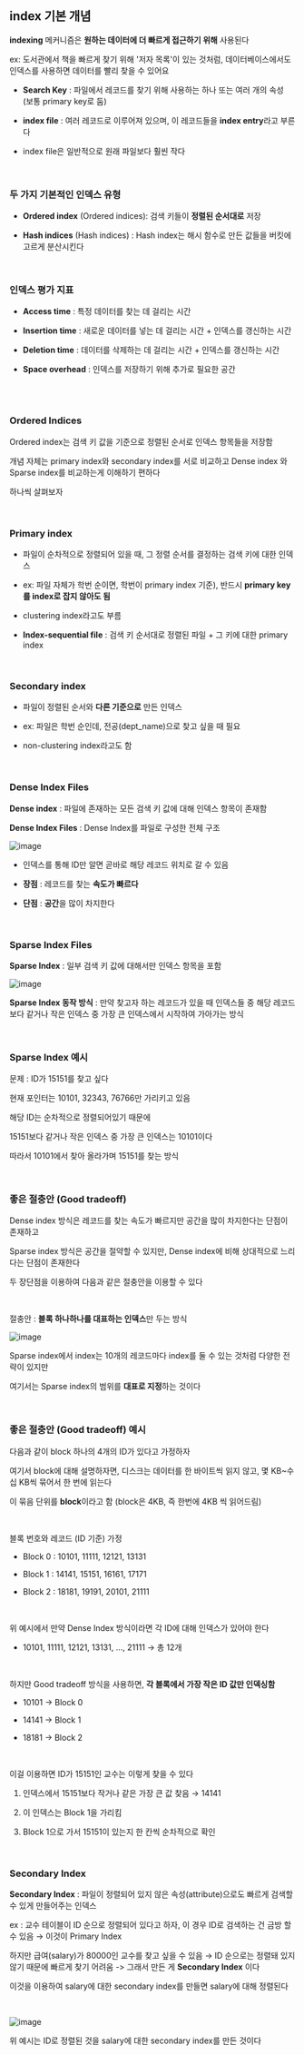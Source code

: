 ## index 기본 개념 

**indexing** 메커니즘은 **원하는 데이터에 더 빠르게 접근하기 위해** 사용된다

ex: 도서관에서 책을 빠르게 찾기 위해 '저자 목록'이 있는 것처럼, 데이터베이스에서도 인덱스를 사용하면 데이터를 빨리 찾을 수 있어요

- **Search Key** : 파일에서 레코드를 찾기 위해 사용하는 하나 또는 여러 개의 속성 (보통 primary key로 둠)

- **index file** : 여러 레코드로 이루어져 있으며, 이 레코드들을 **index entry**라고 부른다

- index file은 일반적으로 원래 파일보다 훨씬 작다

<br/>

### 두 가지 기본적인 인덱스 유형

- **Ordered index** (Ordered indices): 검색 키들이 **정렬된 순서대로** 저장

- **Hash indices** (Hash indices) : Hash index는 해시 함수로 만든 값들을 버킷에 고르게 분산시킨다

<br/>

### 인덱스 평가 지표 

- **Access time** : 특정 데이터를 찾는 데 걸리는 시간

- **Insertion time** : 새로운 데이터를 넣는 데 걸리는 시간 + 인덱스를 갱신하는 시간

- **Deletion time** : 데이터를 삭제하는 데 걸리는 시간 + 인덱스를 갱신하는 시간

- **Space overhead** : 인덱스를 저장하기 위해 추가로 필요한 공간

<br/>

<br/>

### Ordered Indices

Ordered index는 검색 키 값을 기준으로 정렬된 순서로 인덱스 항목들을 저장함

개념 자체는 primary index와 secondary index를 서로 비교하고 Dense index 와 Sparse index를 비교하는게 이해하기 편하다 

하나씩 살펴보자 

<br/>

### Primary index 

- 파일이 순차적으로 정렬되어 있을 때, 그 정렬 순서를 결정하는 검색 키에 대한 인덱스 

- ex: 파일 자체가 학번 순이면, 학번이 primary index 기준), 반드시 **primary key를 index로 잡지 않아도 됨**

- clustering index라고도 부름

- **Index-sequential file** : 검색 키 순서대로 정렬된 파일 + 그 키에 대한 primary index


<br/>

### Secondary index

- 파일이 정렬된 순서와 **다른 기준으로** 만든 인덱스

- ex: 파일은 학번 순인데, 전공(dept_name)으로 찾고 싶을 때 필요

- non-clustering index라고도 함

<br/>

###  Dense Index Files

**Dense index** : 파일에 존재하는 모든 검색 키 값에 대해 인덱스 항목이 존재함

**Dense Index Files** : Dense Index를 파일로 구성한 전체 구조

![image](https://github.com/user-attachments/assets/a610fa80-24d3-41c2-9e2c-9632e563a7a9)

- 인덱스를 통해 ID만 알면 곧바로 해당 레코드 위치로 갈 수 있음

- **장점** : 레코드를 찾는 **속도가 빠르다**

- **단점** : **공간**을 많이 차지한다

<br/>

### Sparse Index Files

**Sparse Index** : 일부 검색 키 값에 대해서만 인덱스 항목을 포함

![image](https://github.com/user-attachments/assets/259fc00a-0b30-47ad-9de2-ee287d80e3ff)

**Sparse Index 동작 방식** : 만약 찾고자 하는 레코드가 있을 때 인덱스들 중 해당 레코드보다 같거나 작은 인덱스 중 가장 큰 인덱스에서 시작하여 가아가는 방식

<br/>

### Sparse Index 예시 

문제 : ID가 15151를 찾고 싶다

현재 포인터는 10101, 32343, 76766만 가리키고 있음

해당 ID는 순차적으로 정렬되어있기 때문에 

15151보다 같거나 작은 인덱스 중 가장 큰 인덱스는 10101이다 

따라서 10101에서 찾아 올라가며 15151를 찾는 방식 

<br/>

### 좋은 절충안 (Good tradeoff)

Dense index 방식은 레코드를 찾는 속도가 빠르지만 공간을 많이 차지한다는 단점이 존재하고 

Sparse index 방식은 공간을 절약할 수 있지만, Dense index에 비해 상대적으로 느리다는 단점이 존재한다 

두 장단점을 이용하여 다음과 같은 절충안을 이용할 수 있다 

<br/>

절충안 : **블록 하나하나를 대표하는 인덱스**만 두는 방식

![image](https://github.com/user-attachments/assets/3fa23f95-d264-4990-8b2e-3887675d8049)

Sparse index에서 index는 10개의 레코드마다 index를 둘 수 있는 것처럼 다양한 전략이 있지만 

여기서는 Sparse index의 범위를 **대표로 지정**하는 것이다  

<br/>

### 좋은 절충안 (Good tradeoff) 예시

다음과 같이 block 하나의 4개의 ID가 있다고 가정하자 

여기서 block에 대해 설명하자면, 디스크는 데이터를 한 바이트씩 읽지 않고, 몇 KB~수십 KB씩 묶어서 한 번에 읽는다 

이 묶음 단위를 **block**이라고 함 (block은 4KB, 즉 한번에 4KB 씩 읽어드림)

<br/>

블록 번호와 레코드 (ID 기준) 가정

- Block 0 : 10101, 11111, 12121, 13131

- Block 1 : 14141, 15151, 16161, 17171

- Block 2 : 18181, 19191, 20101, 21111

<br/>

위 예시에서 만약 Dense Index 방식이라면 각 ID에 대해 인덱스가 있어야 한다 

- 10101, 11111, 12121, 13131, ..., 21111 → 총 12개

<br/>

하지만 Good tradeoff 방식을 사용하면, **각 블록에서 가장 작은 ID 값만 인덱싱함**

- 10101 -> Block 0 

- 14141 -> Block 1

- 18181 -> Block 2

<br/>

이걸 이용하면 ID가 15151인 교수는 이렇게 찾을 수 있다 

1. 인덱스에서 15151보다 작거나 같은 가장 큰 값 찾음 → 14141

2. 이 인덱스는 Block 1을 가리킴

3. Block 1으로 가서 15151이 있는지 한 칸씩 순차적으로 확인

<br/>

### Secondary Index

**Secondary Index** : 파일이 정렬되어 있지 않은 속성(attribute)으로도 빠르게 검색할 수 있게 만들어주는 인덱스

ex : 교수 테이블이 ID 순으로 정렬되어 있다고 하자, 이 경우 ID로 검색하는 건 금방 할 수 있음 → 이것이 Primary Index

하지만 급여(salary)가 80000인 교수를 찾고 싶을 수 있음 → ID 순으로는 정렬돼 있지 않기 때문에 빠르게 찾기 어려움 -> 그래서 만든 게 **Secondary Index** 이다 

이것을 이용하여 salary에 대한 secondary index를 만들면 salary에 대해 정렬된다 

<br/>

![image](https://github.com/user-attachments/assets/3ca46481-ab33-45e0-96fa-e5d3bb9164cb)

위 예시는 ID로 정렬된 것을 salary에 대한 secondary index를 만든 것이다 

<br/>




































































